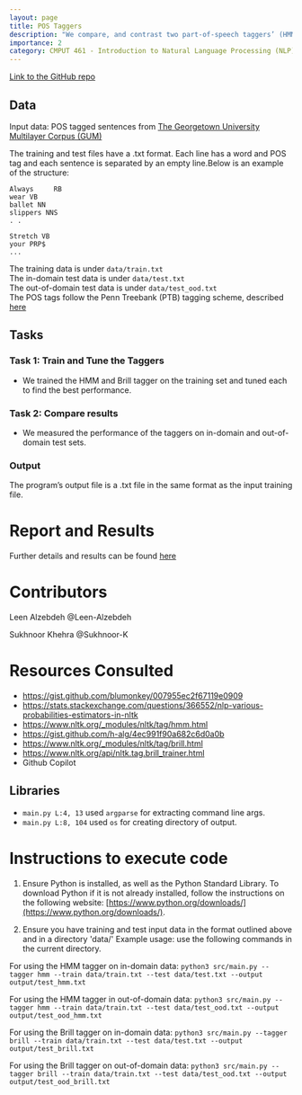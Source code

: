```yaml
---
layout: page
title: POS Taggers
description: "We compare, and contrast two part-of-speech taggers’ (HMM and Brill) performance on in-domain and out-of-domain text samples. "
importance: 2
category: CMPUT 461 - Introduction to Natural Language Processing (NLP)
---
```


[Link to the GitHub repo](https://github.com/Leen-Alzebdeh/NLP-Taggers)

## Data
Input data: POS tagged sentences from [The Georgetown University Multilayer Corpus (GUM)](http://corpling.uis.georgetown.edu/gum/)

  The training and test files have a .txt format. Each line has a word and POS tag and each sentence is separated by an empty line.Below is an example of the structure: 
  ```
  Always	 RB
  wear VB
  ballet NN
  slippers NNS
  . .
  
  Stretch VB
  your PRP$
  ...
  ```
The training data is under `data/train.txt` <br>
The in-domain test data is under `data/test.txt` <br>
The out-of-domain test data is under `data/test_ood.txt` <br>
The POS tags follow the Penn Treebank (PTB) tagging scheme, described [here](https://www.ling.upenn.edu/courses/Fall_2003/ling001/penn_treebank_pos.html)
## Tasks
### Task 1: Train and Tune the Taggers
  - We trained the HMM and Brill tagger on the training set and tuned each to find the best performance. 

### Task 2: Compare results
  - We measured the performance of the taggers on in-domain and out-of-domain test sets.

### Output
The program’s output file is a .txt file in the same format as the input training file. 

# Report and Results
Further details and results can be found [here](https://github.com/Leen-Alzebdeh/NLP-Taggers/blob/main/REPORT.md)

# Contributors

Leen Alzebdeh  @Leen-Alzebdeh

Sukhnoor Khehra @Sukhnoor-K

# Resources Consulted

- https://gist.github.com/blumonkey/007955ec2f67119e0909
 - https://stats.stackexchange.com/questions/366552/nlp-various-probabilities-estimators-in-nltk
 - https://www.nltk.org/_modules/nltk/tag/hmm.html
 - https://gist.github.com/h-alg/4ec991f90a682c6d0a0b
 - https://www.nltk.org/_modules/nltk/tag/brill.html
 - https://www.nltk.org/api/nltk.tag.brill_trainer.html
 - Github Copilot

## Libraries

* `main.py L:4, 13` used `argparse` for extracting command line args.
* `main.py L:8, 104` used `os` for creating directory of output.
  
# Instructions to execute code

1. Ensure Python is installed, as well as the Python Standard Library. To download Python if it is not already installed, follow the instructions on the following website: [https://www.python.org/downloads/](https://www.python.org/downloads/).

2. Ensure you have training and test input data in the format outlined above and in a directory 'data/'
Example usage: use the following commands in the current directory.

For using the HMM tagger on in-domain data:
`python3 src/main.py --tagger hmm --train data/train.txt --test data/test.txt --output output/test_hmm.txt`

For using the HMM tagger in out-of-domain data:
`python3 src/main.py --tagger hmm --train data/train.txt --test data/test_ood.txt --output output/test_ood_hmm.txt`

For using the Brill tagger on in-domain data:
`python3 src/main.py --tagger brill --train data/train.txt --test data/test.txt --output output/test_brill.txt`

For using the Brill tagger on out-of-domain data:
`python3 src/main.py --tagger brill --train data/train.txt --test data/test_ood.txt --output output/test_ood_brill.txt`

